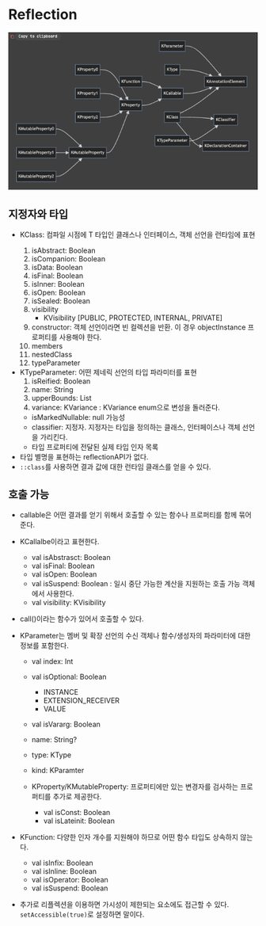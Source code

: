 # Reflection

![reflection.png](../assets/img/reflection.png)


## 지정자와 타입
- KClass<T>: 컴파일 시점에 T 타입인 클래스나 인터페이스, 객체 선언을 런타임에 표현
  1. isAbstract: Boolean
  2. isCompanion: Boolean
  3. isData: Boolean
  4. isFinal: Boolean
  5. isInner: Boolean
  6. isOpen: Boolean
  7. isSealed: Boolean
  8. visibility
     - KVisibility [PUBLIC, PROTECTED, INTERNAL, PRIVATE]
  9. constructor: 객체 선언이라면 빈 컬렉션을 반환. 이 경우 objectInstance 프로퍼티를 사용해야 한다.
  10. members
  11. nestedClass
  12. typeParameter
- KTypeParameter: 어떤 제네릭 선언의 타입 파라미터를 표현
  1. isReified: Boolean
  2. name: String
  3. upperBounds: List<KType>
  4. variance: KVariance : KVariance enum으로 변성을 돌러준다.
    - isMarkedNullable: null 가능성
    - classifier: 지정자. 지정자는 타입을 정의하는 클래스, 인터페이스나 객체 선언을 가리킨다.
    - 타입 프로퍼티에 전달된 실제 타입 인자 목록
- 타입 별명을 표현하는 reflectionAPI가 없다.
- `::class`를 사용하면 결과 값에 대한 런타임 클래스를 얻을 수 있다.


## 호출 가능
- callable은 어떤 결과를 얻기 위해서 호출할 수 있는 함수나 프로퍼티를 함께 묶어준다.
- KCallalbe<out R>이라고 표현한다.
  - val isAbstrasct: Boolean
  - val isFinal: Boolean
  - val isOpen: Boolean
  - val isSuspend: Boolean : 일시 중단 가능한 계산을 지원하는 호출 가능 객체에서 사용한다.
  - val visibility: KVisibility
- call()이라는 함수가 있어서 호출할 수 있다.

- KParameter는 멤버 및 확장 선언의 수신 객체나 함수/생성자의 파라미터에 대한 정보를 포함한다.
  - val index: Int
  - val isOptional: Boolean
    - INSTANCE
    - EXTENSION_RECEIVER
    - VALUE
  - val isVararg: Boolean
  - name: String?
  - type: KType
  - kind: KParamter

  - KProperty/KMutableProperty: 프로퍼티에만 있는 변경자를 검사하는 프로퍼티를 추가로 제공한다.
    - val isConst: Boolean
    - val isLateinit: Boolean

- KFunction: 다양한 인자 개수를 지원해야 하므로 어떤 함수 타입도 상속하지 않는다.
  - val isInfix: Boolean
  - val isInline: Boolean
  - val isOperator: Boolean
  - val isSuspend: Boolean

- 추가로 리플렉션을 이용하면 가시성이 제한되는 요소에도 접근할 수 있다. `setAccessible(true)`로 설정하면 말이다.



